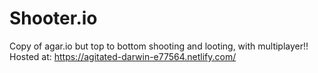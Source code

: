 # Shooter.io
Copy of agar.io but top to bottom shooting and looting, with multiplayer!!
Hosted at: 
https://agitated-darwin-e77564.netlify.com/
